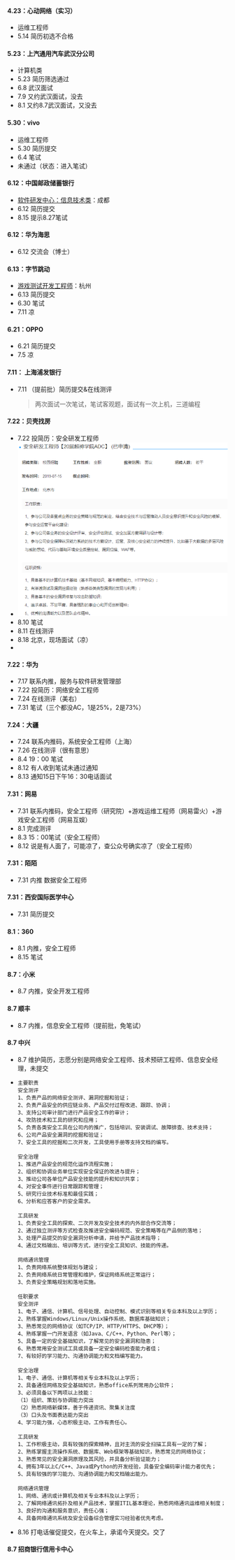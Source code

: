 #### 4.23：心动网络（实习）

- 运维工程师
- 5.14 简历初选不合格

#### 5.23：上汽通用汽车武汉分公司 

- 计算机类
- 5.23 简历筛选通过
- 6.8 武汉面试
- 7.9 又约武汉面试，没去
- 8.1 又约8.7武汉面试，又没去

#### 5.30：vivo

- 运维工程师
- 5.30 简历提交
- 6.4 笔试
- 未通过（状态：进入笔试）

#### 6.12：中国邮政储蓄银行

- [软件研发中心：信息技术类](https://xiaoyuan.zhaopin.com/job/CC000106039J90000239000)：成都
- 6.12 简历提交
- 8.15 提示8.27笔试

#### 6.12：华为海思

- 6.12 交流会（博士）

#### 6.13：字节跳动

- [游戏测试开发工程师](https://job.bytedance.com/user/profile/)：杭州
- 6.13 简历提交
- 6.30 笔试
- 7.11 凉

#### 6.21：OPPO

- 6.21 简历提交
- 7.5 凉

#### 7.11： 上海浦发银行

- 7.11 （提前批）简历提交&在线测评

  > 两次面试一次笔试，笔试客观题，面试有一次上机，三道编程

#### 7.22：贝壳找房

- 7.22 投简历：安全研发工程师
- ![1565777065553](assets/1565777065553.png)
- 8.10 笔试
- 8.11 在线测评
- 8.18 北京，现场面试（凉）
- 

#### 7.22：华为

- 7.17 联系内推，服务与软件研发管理部
- 7.22 投简历：网络安全工程师
- 7.24 在线测评（美右）
- 7.31 笔试（三个都没AC，1是25%，2是73%）

#### 7.24：大疆

- 7.24 联系内推码，系统安全工程师（上海）
- 7.26 在线测评（很有意思）
- 8.4 19：00 笔试
- 8.12 有人收到笔试未通过通知
- 8.13 通知15日下午16：30电话面试

#### 7.31：网易

- 7.31 联系内推码，安全工程师（研究院）+游戏运维工程师（网易雷火）+游戏安全工程师（网易互娱）
- 8.1 完成测评
- 8.3 15：00笔试（安全工程师）
- 8.12 说是有人面了，可能凉了，查公众号确实凉了（安全工程师）

#### 7.31：陌陌

- 7.31 内推 数据安全工程师

#### 7.31：西安国际医学中心

- 7.31 简历提交

#### 8.1：360

- 8.1 内推，安全工程师
- 8.15 笔试

#### 8.7：小米

- 8.7 内推，安全开发工程师

#### 8.7 顺丰

- 8.7 内推，信息安全工程师（提前批，免笔试）

#### 8.7 中兴

- 8.7 维护简历，志愿分别是网络安全工程师、技术预研工程师、信息安全经理，未提交

- ```
  主要职责
  安全测评
  1、负责产品的网络安全测评、漏洞挖掘和验证；
  2、负责产品安全的供应链业务、产品交付过程改进、跟踪、协调；
  3、支持公司审计部门进行产品安全工作的审计；
  4、攻防技术和工具的研究和应用；
  5、负责各类安全工具在公司内的推广，包括培训、安装调试、故障排查、技术支持；
  6、公司产品安全漏洞的挖掘和验证；
  7、安全工具的挖掘和二次开发，工具使用手册等支持文档的编写。
  
  安全治理
  1、推进产品安全的规范化运作流程实施；
  2、组织和协调业务单位实现安全保证的改进与提升；
  3、推动公司各单位产品安全技能的提升和知识共享；
  4、对安全事件进行日常跟踪和管理；
  5、研究行业技术标准和最佳实践；
  6、分析和应答客户的安全需求。
  
  工具研发
  1、负责安全工具的探索、二次开发及安全技术的内外部合作交流等；
  2、通过独立测评等方式检查及推进安全编码规范、安全策略等在产品侧的落地；
  3、处理产品提交的安全漏洞分析申请，并给予产品技术指导；
  4、通过文档输出、培训等方式，进行安全工具知识、技能的传递。 
  
  网络通讯管理
  1、负责网络系统整体规划与建设；
  2、负责网络系统日常管理和维护，保证网络系统正常运行；       
  3、负责安全策略规划和落地实施。
  
  任职要求
  安全测评
  1、电子、通信、计算机、信号处理、自动控制、模式识别等相关专业本科及以上学历；
  2、熟练掌握Windows/Linux/Unix操作系统、数据库基础知识；
  3、熟悉常见的网络协议（如TCP/IP、HTTP/HTTPS、DHCP等）；
  4、熟练掌握一门开发语言（如Java、C/C++、Python、Perl等）；
  5、具备一定的安全基础知识，了解常见的安全漏洞和隐患；
  6、熟悉常用安全测试工具或具备一定安全编码检查能力者佳；
  7、有较好的学习能力、沟通协调能力和文档编写能力。
  
  安全治理
  1、电子、通信、计算机等相关专业本科及以上学历；  
  2、具备通信网络及安全基础知识，熟悉office系列常用办公软件；
  3、必须具备以下两项以上技能：
  （1）组织、策划与协调能力突出
  （2）熟悉网络新媒体，善于传递资讯、聚集关注度
  （3）口头及书面表达能力突出
  4、学习能力强，心态积极主动，工作有责任心。
  
  工具研发
  1、工作积极主动，具有较强的探索精神，且对主流的安全扫描工具有一定的了解；
  2、熟练掌握主流操作系统、数据库、Web框架等基础知识，熟悉常见的网络协议；
  3、熟悉常见的安全漏洞原理及其风险，并具备分析验证能力；
  4、拥有3年以上C/C++、Java或Python的开发经验，具备安全编码审计能力者优先；
  5、具有较强的学习能力、沟通协调能力和文档输出能力。
  
  网络通讯管理
  1、网络、通讯或计算机及相关专业本科及以上学历；
  2、了解网络通讯拓扑及相关产品技术，掌握ITIL基本理论，熟悉网络通讯运维相关制度；
  3、良好的沟通和服务意识，责任心强；
  4、具备网络通讯系统及安全设备综合管理实习经验者优先考虑。
  
  ```

- 8.16 打电话催促提交，在火车上，承诺今天提交。交了

#### 8.7 招商银行信用卡中心 

